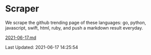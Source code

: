 # Scraper

We scrape the github trending page of these languages: go, python, javascript, swift, html, ruby, and push a markdown result everyday.

[2021-06-17.md](https://github.com/henson/Scraper/blob/master/2021-06-17.md)

Last Updated: 2021-06-17 14:25:54